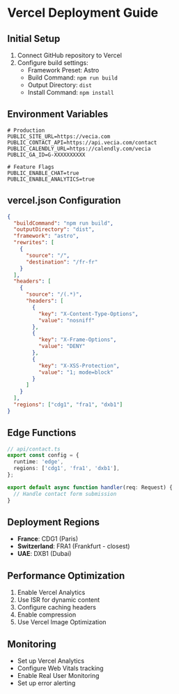 # Vercel Deployment Guide

## Initial Setup
1. Connect GitHub repository to Vercel
2. Configure build settings:
   - Framework Preset: Astro
   - Build Command: `npm run build`
   - Output Directory: `dist`
   - Install Command: `npm install`

## Environment Variables
```env
# Production
PUBLIC_SITE_URL=https://vecia.com
PUBLIC_CONTACT_API=https://api.vecia.com/contact
PUBLIC_CALENDLY_URL=https://calendly.com/vecia
PUBLIC_GA_ID=G-XXXXXXXXXX

# Feature Flags
PUBLIC_ENABLE_CHAT=true
PUBLIC_ENABLE_ANALYTICS=true
```

## vercel.json Configuration
```json
{
  "buildCommand": "npm run build",
  "outputDirectory": "dist",
  "framework": "astro",
  "rewrites": [
    {
      "source": "/",
      "destination": "/fr-fr"
    }
  ],
  "headers": [
    {
      "source": "/(.*)",
      "headers": [
        {
          "key": "X-Content-Type-Options",
          "value": "nosniff"
        },
        {
          "key": "X-Frame-Options",
          "value": "DENY"
        },
        {
          "key": "X-XSS-Protection",
          "value": "1; mode=block"
        }
      ]
    }
  ],
  "regions": ["cdg1", "fra1", "dxb1"]
}
```

## Edge Functions
```typescript
// api/contact.ts
export const config = {
  runtime: 'edge',
  regions: ['cdg1', 'fra1', 'dxb1'],
};

export default async function handler(req: Request) {
  // Handle contact form submission
}
```

## Deployment Regions
- **France**: CDG1 (Paris)
- **Switzerland**: FRA1 (Frankfurt - closest)
- **UAE**: DXB1 (Dubai)

## Performance Optimization
1. Enable Vercel Analytics
2. Use ISR for dynamic content
3. Configure caching headers
4. Enable compression
5. Use Vercel Image Optimization

## Monitoring
- Set up Vercel Analytics
- Configure Web Vitals tracking
- Enable Real User Monitoring
- Set up error alerting